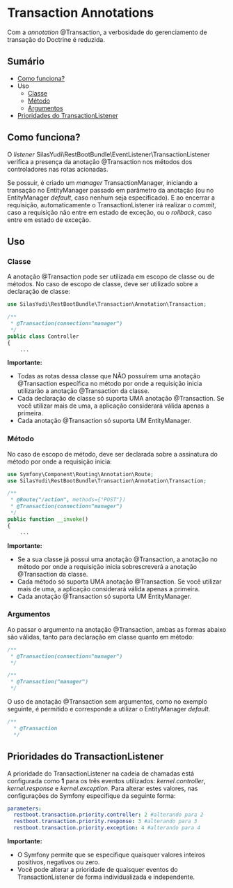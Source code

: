 # Transaction Annotations

Com a *annotation* @Transaction, a verbosidade do gerenciamento de transação do Doctrine é reduzida.

## Sumário

- [Como funciona?](#como-funciona)
- Uso
  - [Classe](#classe)
  - [Método](#método)
  - [Argumentos](#argumentos)
- [Prioridades do TransactionListener](#prioridades-do-transactionlistener)

## Como funciona?

O *listener* SilasYudi\RestBootBundle\EventListener\TransactionListener verifica a presença da anotação @Transaction
nos métodos dos controladores nas rotas acionadas.

Se possuir, é criado um *manager* TransactionManager, iniciando a transação no EntityManager passado em parâmetro da anotação (ou no 
EntityManager *default*, caso nenhum seja especificado). E ao encerrar a requisição, automaticamente o TransactionListener irá realizar 
o *commit*, caso a requisição não entre em estado de exceção, ou o *rollback*, caso entre em estado de exceção.

## Uso

### Classe

A anotação @Transaction pode ser utilizada em escopo de classe ou de métodos. No caso de escopo de classe, deve ser utilizado sobre a declaração de classe:

```php
use SilasYudi\RestBootBundle\Transaction\Annotation\Transaction;

/**
 * @Transaction(connection="manager") 
 */
public class Controller 
{ 
    ...
```

**Importante:**
- Todas as rotas dessa classe que NÃO possuírem uma anotação @Transaction específica no método por onde a requisição inicia utilizarão a anotação @Transaction da classe. 
- Cada declaração de classe só suporta UMA anotação @Transaction. Se você utilizar mais de uma, a aplicação considerará válida apenas a primeira.
- Cada anotação @Transaction só suporta UM EntityManager.

### Método

No caso de escopo de método, deve ser declarada sobre a assinatura do método por onde a requisição inicia:

```php
use Symfony\Component\Routing\Annotation\Route;
use SilasYudi\RestBootBundle\Transaction\Annotation\Transaction;

/**
 * @Route("/action", methods={"POST"})
 * @Transaction(connection="manager") 
 */
public function __invoke() 
{ 
    ...
```

**Importante:**
- Se a sua classe já possui uma anotação @Transaction, a anotação no método por onde a requisição inicia sobrescreverá a anotação @Transaction da classe.
- Cada método só suporta UMA anotação @Transaction. Se você utilizar mais de uma, a aplicação considerará válida apenas a primeira.
- Cada anotação @Transaction só suporta UM EntityManager.

### Argumentos

Ao passar o argumento na anotação @Transaction, ambas as formas abaixo são válidas, tanto para declaração em classe quanto em método:

```php
/**
 * @Transaction(connection="manager") 
 */

/**
 * @Transaction("manager") 
 */
```

O uso de anotação @Transaction sem argumentos, como no exemplo seguinte, é permitido e corresponde a utilizar o EntityManager *default*.

```php
/**
  * @Transaction
  */
```

## Prioridades do TransactionListener

A prioridade do TransactionListener na cadeia de chamadas está configurada como **1** para os três eventos utilizados: *kernel.controller*,
*kernel.response* e *kernel.exception*. Para alterar estes valores, nas configurações do Symfony especifique da seguinte forma:

```yaml
parameters:
  restboot.transaction.priority.controller: 2 #alterando para 2
  restboot.transaction.priority.response: 3 #alterando para 3
  restboot.transaction.priority.exception: 4 #alterando para 4
```

**Importante:**
- O Symfony permite que se especifique quaisquer valores inteiros positivos, negativos ou zero.
- Você pode alterar a prioridade de quaisquer eventos do TransactionListener de forma individualizada e independente.
